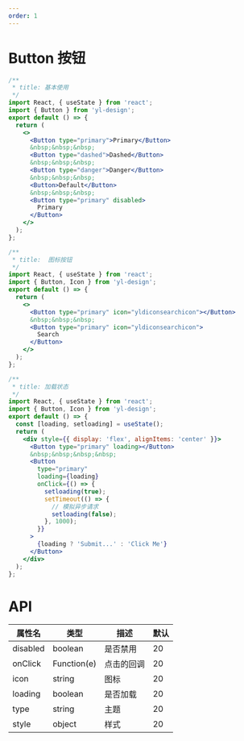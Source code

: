 ```yaml
---
order: 1
---
```


# Button 按钮

```jsx
/**
 * title: 基本使用
 */
import React, { useState } from 'react';
import { Button } from 'yl-design';
export default () => {
  return (
    <>
      <Button type="primary">Primary</Button>
      &nbsp;&nbsp;&nbsp;
      <Button type="dashed">Dashed</Button>
      &nbsp;&nbsp;&nbsp;
      <Button type="danger">Danger</Button>
      &nbsp;&nbsp;&nbsp;
      <Button>Default</Button>
      &nbsp;&nbsp;&nbsp;
      <Button type="primary" disabled>
        Primary
      </Button>
    </>
  );
};
```

```jsx
/**
 * title:  图标按钮
 */
import React, { useState } from 'react';
import { Button, Icon } from 'yl-design';
export default () => {
  return (
    <>
      <Button type="primary" icon="yldiconsearchicon"></Button>
      &nbsp;&nbsp;&nbsp;
      <Button type="primary" icon="yldiconsearchicon">
        Search
      </Button>
    </>
  );
};
```

```jsx
/**
 * title: 加载状态
 */
import React, { useState } from 'react';
import { Button, Icon } from 'yl-design';
export default () => {
  const [loading, setloading] = useState();
  return (
    <div style={{ display: 'flex', alignItems: 'center' }}>
      <Button type="primary" loading></Button>
      &nbsp;&nbsp;&nbsp;&nbsp;
      <Button
        type="primary"
        loading={loading}
        onClick={() => {
          setloading(true);
          setTimeout(() => {
            // 模拟异步请求
            setloading(false);
          }, 1000);
        }}
      >
        {loading ? 'Submit...' : 'Click Me'}
      </Button>
    </div>
  );
};
```

# API

| **属性名** | **类型**    | **描述**   | **默认** |
| ---------- | ----------- | ---------- | -------- |
| disabled   | boolean     | 是否禁用   | 20       |
| onClick    | Function(e) | 点击的回调 | 20       |
| icon       | string      | 图标       | 20       |
| loading    | boolean     | 是否加载   | 20       |
| type       | string      | 主题       | 20       |
| style      | object      | 样式       | 20       |
